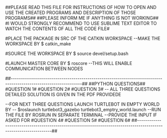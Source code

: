##PLEASE READ THIS FILE FOR INSTRUCTIONS OF HOW TO OPEN AND USE THE CREATED PROGRAMS AND DESCRIPTION OF THOSE PROGRAMS##
##PLEASE INFORM ME IF ANYTHING IS NOT WORKING##
#I WOULD STRONGLY RECOMMEND TO USE SUBLIME TEXT EDITOR TO WATCH THE CONTENTS OF ALL THE CODE FILE#

#PLACE THE PACKAGE IN  SRC OF THE CATKIN WORKSPACE
--MAKE THE WORKSPACE BY
$ catkin_make

#SOURCE THE WORKSPACE BY 
$ source devel/setup.bash

#LAUNCH MASTER CORE BY 
$ roscore
--THIS WILL ENABLE COMMUNICATION BETWEEN NODES

##-----------------------------------------------------------------------------------------------------------------##
##PYTHON QUESTIONS##
#QUESTION 1#
#QUESTION 2#
#QUESTION 3#
-- ALL THREE QUESTIONS DETAILED SOLUTION IS GIVEN IN THE PDF PROVIDEDE

--FOR NEXT THREE QUESTIONS LAUNCH  TURTLEBOT IN EMPTY WORLD BY -- 
$roslaunch turtlebot3_gazebo turtlebot3_emptry_world.launch
--RUN THE FILE BY ROSRUN IN SEPARATE TERMINAL
--PROVIDE THE INPUT IF ASKED FOR 
#QUESTION 4#
#QUESTION 5#
#QUESTION 6#
##-----------------------------------------------------------------------------------------------------------------##